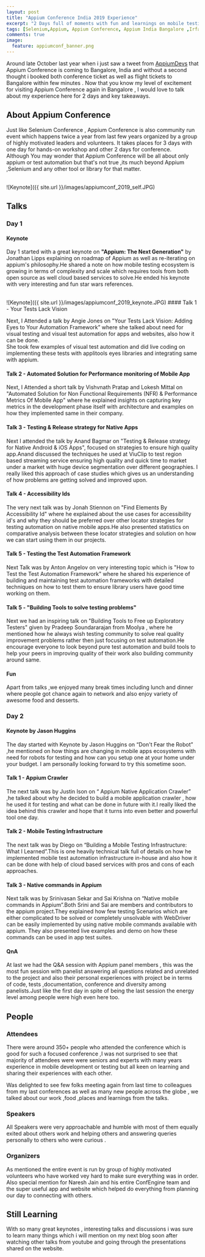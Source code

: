 ```yaml
---
layout: post
title: "Appium Conference India 2019 Experience"
excerpt: "2 Days full of moments with fun and learnings on mobile testing"
tags: [Selenium,Appium, Appium Conference, Appium India Bangalore ,Irfan Ahmad ]
comments: true
image:
  feature: appiumconf_banner.png
---
```


Around late October last year when i just saw a tweet from <a href="https://twitter.com/AppiumDevs">AppiumDevs</a> that Appium Conference is coming to Bangalore, India and without a second thought i booked both conference ticket as well as flight tickets to Bangalore within few minutes . Now that you know my level of  excitement for visiting Appium Conference again in Bangalore , I would love to talk about my experience here for 2 days and key takeaways.

## About Appium Conference

Just like Selenium Conference , Appium Conference is also community run event which happens twice a year from last few years organized by a group of highly motivated leaders and volunteers. It takes places for 3 days with one day for hands-on workshop and other 2 days for conference.  
Although You may wonder that Appium Conference will be all about only appium or test automation but that's not true ,its much beyond Appium ,Selenium and any other tool or library for that matter.

<br />
![Keynote]({{ site.url }}/images/appiumconf_2019_self.JPG)

## Talks

### Day 1

####  Keynote

Day 1 started with a great keynote on **"Appium: The Next Generation"** by Jonathan Lipps explaining on roadmap of Appium as well as re-iterating on appium's philosophy.He shared a note on how mobile testing ecosystem is growing
in terms of complexity and scale which requires tools from both open source as well cloud based services to solve.He ended his keynote with very interesting
and fun star wars references.

<br />
![Keynote]({{ site.url }}/images/appiumconf_2019_keynote.JPG)  
####  Talk 1 - Your Tests Lack Vision

Next, I Attended a talk by Angie Jones on "Your Tests Lack Vision: Adding Eyes to Your Automation Framework” where she talked about need for visual testing and visual test automation for apps and websites, also how it can be done.  
She took few examples of visual test automation and did live coding on implementing these tests with applitools eyes libraries and integrating same
with appium.

####  Talk 2  - Automated Solution for Performance monitoring of Mobile App

Next, I Attended a short talk by Vishvnath Pratap and Lokesh Mittal on "Automated Solution for Non Functional Requirements (NFR) & Performance Metrics Of Mobile App" where he explained insights on capturing key metrics in the development phase itself with architecture and examples on how they implemented same in their company.


####  Talk 3  - Testing & Release strategy for Native Apps
Next I attended the talk by Anand Bagmar on "Testing & Release strategy for Native Android & iOS Apps", focused on strategies to ensure high quality app.Anand discussed the techniques he used at ViuClip to test region based
streaming service ensuring high quality and quick time to market under a market
with huge device segmentation over different geographies. I really liked this approach of case studies which gives us an understanding of how problems are getting solved and improved upon.

####  Talk 4  - Accessibility Ids

The very next talk was by Jonah Stiennon on "Find Elements By Accessibility Id" where he explained about the use cases for accessibility id's and why they should be preferred over other locator strategies for testing automation on native mobile apps.He also presented statistics on comparative analysis between
these locator strategies and solution on how we can start using them in our projects.

####  Talk 5  - Testing the Test Automation Framework
Next Talk was by Anton Angelov on very interesting topic which is "How to Test the Test Automation Framework" where he shared his experience of building and maintaining test automation frameworks with detailed techniques on how to test them to ensure library users have good time working on them.

#### Talk 5  - "Building Tools to solve testing problems"

Next we had an inspiring talk on "Building Tools to Free up Exploratory Testers" given by Pradeep Soundararajan from  Moolya , where he mentioned how he always wish testing community to solve real quality improvement problems rather then just focusing on test automation.He encourage everyone to look
beyond pure test automation and build tools to help your peers in improving
quality of their work also building community around same.

####  Fun
Apart from talks ,we enjoyed many break times including lunch and dinner where people got chance again to network and also enjoy variety of awesome food and desserts.

### Day 2

####  Keynote by Jason Huggins

The day started with Keynote by Jason Huggins on “Don't Fear the Robot” ,he mentioned on how things are changing in mobile apps ecosystems with need for
robots for testing and how can you setup one at your home under your budget.
I am personally looking forward to try this sometime soon.


####  Talk 1 - Appium Crawler

The next talk was by Justin Ison on “ Appium Native Application Crawler” ,he talked about why he decided to build a mobile application crawler , how he used
it for testing and what can be done in future with it.I really liked the idea behind this crawler and hope that it turns into even better and powerful tool one day.

####  Talk 2 -  Mobile Testing Infrastructure
The next talk was by Diego  on “Building a Mobile Testing Infrastructure: What I Learned”.This is one heavily technical talk full of details on how he implemented mobile test automation infrastructure in-house and also how it can be done with help of cloud based services with pros and cons of each approaches.


####  Talk 3 - Native commands in Appium
Next talk was by Srinivasan Sekar and  Sai Krishna  on “Native mobile commands in Appium”.Both Srini and Sai are members and contributors to the appium project.They explained how few testing Scenarios which are either complicated to be solved or completely unsolvable with WebDriver can be easily implemented
by using native mobile commands available with appium. They also presented live examples and demo on how these commands can be used in app test suites.


####  QnA  
At last we had the Q&A session with Appium panel members , this was the most fun session with panelist answering all questions related and unrelated
to the project and also their personal experiences with project be in terms of code, tests ,documentation, conference and diversity
among panelists.Just like the first day in spite of being the last session the energy level among people were high even here too.

## People

### Attendees

There were around 350+ people who attended the conference which is good for such a focused conference ,I was not surprised to see that majority of attendees
were were seniors and experts with many years experience in mobile development or testing but all keen on learning and sharing their experiences with each other.  

Was delighted to see few folks meeting again from last time to colleagues from my last conferences as well as many new people across the globe , we talked about our work ,food ,places and learnings from the talks.

### Speakers

All Speakers were very approachable and humble with most of them equally exited about others work and helping others and answering queries personally to others who were curious .

### Organizers

As mentioned the entire event is run by group of highly motivated volunteers who have worked vey hard to make sure everything was in order.
Also special mention for Naresh Jain and his entire ConfEngine team and the super useful app and website which helped do everything from planning our day
to connecting with others.

## Still Learning

With so many great keynotes , interesting talks and discussions i was sure to learn many things which i will mention on my next blog soon after watching other talks from youtube and going through the presentations shared on the website.
